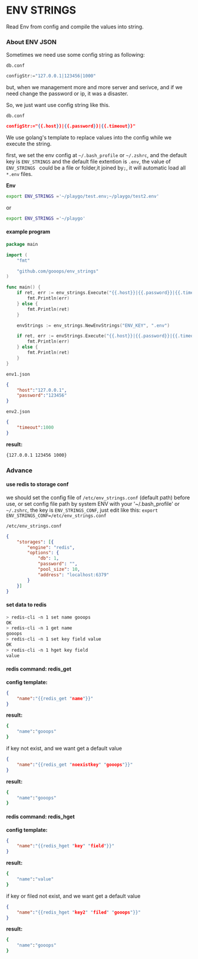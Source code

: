 ENV STRINGS
===========

Read Env from config and compile the values into string.

### About ENV JSON

Sometimes we need use some config string as following:

`db.conf`

```go
configStr:="127.0.0.1|123456|1000"
```

but, when we management more and more server and serivce, and if we need change the password or ip, it was a disaster.

So, we just want use config string like this.

`db.conf`

```json
configStr:="{{.host}}|{{.password}}|{{.timeout}}"
```

We use golang's template to replace values into the config while we execute the string.

first, we set the env config at `~/.bash_profile` or `~/.zshrc`, and the default key is `ENV_STRINGS` and the default file extention is `.env`, the value of `ENV_STRINGS ` could be a file or folder,it joined by`;`, it will automatic load all `*.env` files.

**Env**

```bash
export ENV_STRINGS ='~/playgo/test.env;~/playgo/test2.env'
```

or

```bash
export ENV_STRINGS ='~/playgo'
```


#### example program

```go
package main

import (
	"fmt"

	"github.com/gooops/env_strings"
)

func main() {
	if ret, err := env_strings.Execute("{{.host}}|{{.password}}|{{.timeout}}"); err != nil {
		fmt.Println(err)
	} else {
		fmt.Println(ret)
	}

	envStrings := env_strings.NewEnvStrings("ENV_KEY", ".env")

	if ret, err := envStrings.Execute("{{.host}}|{{.password}}|{{.timeout}}"); err != nil {
		fmt.Println(err)
	} else {
		fmt.Println(ret)
	}
}

```
 

`env1.json`

```json
{
	"host":"127.0.0.1",
	"password":"123456"
}
```


`env2.json`

```json
{
	"timeout":1000
}
```

**result:**

```bash
{127.0.0.1 123456 1000}
```


### Advance

#### use redis to storage conf

we should set the config file of `/etc/env_strings.conf` (default path) before use, or set config file path by system ENV with your '~/.bash_profile' or `~/.zshrc`, the key is `ENV_STRINGS_CONF`, just edit like this: `export ENV_STRINGS_CONF=/etc/env_strings.conf`


`/etc/env_strings.conf`

```json
{
    "storages": [{
        "engine": "redis",
        "options": {
            "db": 1,
            "password": "",
            "pool_size": 10,
            "address": "localhost:6379"
        }
    }]
}
```

#### set data to redis

```bash
> redis-cli -n 1 set name gooops
OK
> redis-cli -n 1 get name
gooops
> redis-cli -n 1 set key field value
OK
> redis-cli -n 1 hget key field
value
```


#### redis command: redis_get

**config template:**

```json
{
	"name":"{{redis_get "name"}}"
}
```

**result:**

```bash
{
	"name":"gooops"
}
```

if key not exist, and we want get a default value

```json
{
	"name":"{{redis_get "noexistkey" "gooops"}}"
}
```

**result:**

```bash
{
	"name":"gooops"
}
```


#### redis command: redis_hget

**config template:**

```json
{
	"name":"{{redis_hget "key" "field"}}"
}
```

**result:**

```bash
{
	"name":"value"
}
```

if key or filed not exist, and we want get a default value

```json
{
	"name":"{{redis_hget "key2" "filed" "gooops"}}"
}
```

**result:**

```bash
{
	"name":"gooops"
}
```